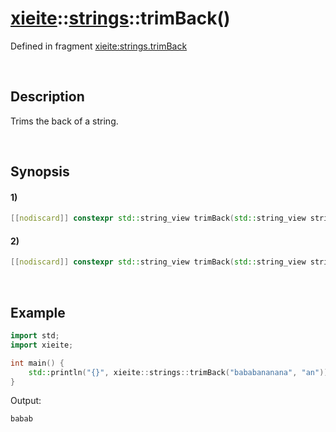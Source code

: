 # [xieite](../../xieite.md)\:\:[strings](../../strings.md)\:\:trimBack\(\)
Defined in fragment [xieite:strings.trimBack](../../../src/strings/trim_back.cpp)

&nbsp;

## Description
Trims the back of a string.

&nbsp;

## Synopsis
#### 1)
```cpp
[[nodiscard]] constexpr std::string_view trimBack(std::string_view string, char character) noexcept;
```
#### 2)
```cpp
[[nodiscard]] constexpr std::string_view trimBack(std::string_view string, std::string_view characters) noexcept;
```

&nbsp;

## Example
```cpp
import std;
import xieite;

int main() {
    std::println("{}", xieite::strings::trimBack("bababananana", "an"));
}
```
Output:
```
babab
```
